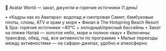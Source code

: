 🌌 Avatar World — закат, джунгли и горячие источники (1 день)

• «Кадры как из Аватара»: водопад и смотровая Самет, бамбуковые плоты, слоны, ATV и храм у моря
• Финал в The Hotspring Beach Resort & Spa: горячие источники ~40°C + холодный/пресный бассейны
• Закат на пляже Натай — золотое небо, море и полное «вау»
• Включены: трансфер, обед, гид, все активности по программе
• Малые переезды между активностями — на сафари-джипах, удобно и атмосферно
